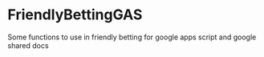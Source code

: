 # FriendlyBettingGAS
Some functions to use in friendly betting for google apps script and google shared docs
